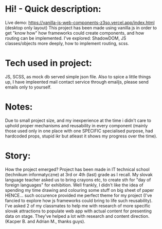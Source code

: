 # Hi! - Quick description:
Live demo: https://vanilla-js-web-components-z3so.vercel.app/index.html (desktop only layout)
This project has been made using vanilla js in order to get "know how" how frameworks could create components, and how routing can be implemented.
I've explored: ShadowDOM, JS classes/objects more deeply, how to implement routing, scss. 

# Tech used in project:
JS, SCSS, as mock db served simple json file. 
Also to spice a little things up, I have impleented mail contact service through emailjs, please send emails only to yourself.

# Notes: 
Due to small project size, and my inexperience at the time i didn't care to uphold proper mechanisms and reusability in every component (mainly those used only in one place with one SPECIFIC specialised purpose, had hardcoded props, stupid ikr but atleast it shows my progress over the time).

# Story: 
How the project emerged? Project has been made in IT technical school (technikum informatyczne) at 3rd or 4th (last) grade as I recall. 
My slovak language teacher asked us to bring crayons etc, to create sth for "day of foreign languages" for exhibition. 
Well frankly, I didn't like the idea of spending my time drawing and colouring some stuff on big sheet of paper HENCE... such occurence provided me perfect theme for my project (I've fancied to explore how js frameworks could bring to life such reusability).
I've asked 2 of my classmates to help me with research of more specific slovak attractions to populate web app with actual content for presenting data on stage. 
They've helped a lot with research and content direction. (Kacper B. and Adrian M., thanks guys).
